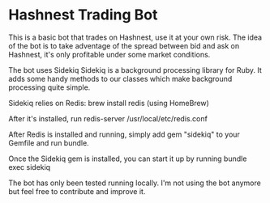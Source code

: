 # Hashnest Trading Bot

This is a basic bot that trades on Hashnest, use it at your own risk. The idea of the bot is to take adventage of the spread between bid and ask on Hashnest, it's only profitable under some market conditions.

The bot uses Sidekiq
Sidekiq is a background processing library for Ruby. It adds some handy methods to our classes which make background processing quite simple.

Sidekiq relies on Redis: brew install redis (using HomeBrew)

After it's installed, run redis-server /usr/local/etc/redis.conf

After Redis is installed and running, simply add gem "sidekiq" to your Gemfile and run bundle.

Once the Sidekiq gem is installed, you can start it up by running bundle exec sidekiq

The bot has only been tested running locally. I'm not using the bot anymore but feel free to contribute and improve it.
